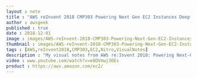 ```yaml
---
layout : note
title : "AWS reInvent 2018 CMP303 Powering Next Gen EC2 Instances Deep Dive into the Nitro System"
author : awsgeek
published : true
date : 2018-12-01
image : images/AWS-reInvent-2018-CMP303-Powering-Next-Gen-EC2-Instances-Deep-Dive-into-the-Nitro-System_en.jpg
thumbnail : images/AWS-reInvent-2018-CMP303-Powering-Next-Gen-EC2-Instances-Deep-Dive-into-the-Nitro-System-thumbnail_en.jpg
tags : [AWS,reInvent2018,CMP303,EC2,Nitro,VisualNotes]
description : "My visual notes from AWS re:Invent 2018: Powering Next-Gen EC2 Instances: Deep Dive into the Nitro System"
video : www.youtube.com/watch?v=e8DVmwj3OEs
product : https://aws.amazon.com/ec2/
---
```

